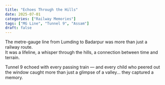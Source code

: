 ```yaml
---
title: "Echoes Through the Hills"
date: 2025-07-01
categories: ["Railway Memories"]
tags: ["MG Line", "Tunnel 9", "Assam"]
draft: false
---
```


The metre-gauge line from Lumding to Badarpur was more than just a railway route.  
It was a lifeline, a whisper through the hills, a connection between time and terrain.

Tunnel 9 echoed with every passing train — and every child who peered out the window caught more than just a glimpse of a valley... they captured a memory.
